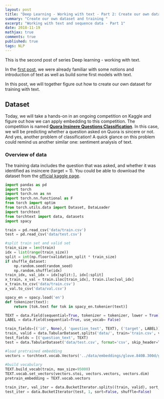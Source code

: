 ```yaml
---
layout: post
title: "Deep Learning - Working with text - Part 2: Create our own dataset of text"
summary: "Create our own dataset and training "
excerpt: "Working with text and sequence data - Part 1"
date: 2018-11-19
mathjax: true
comments: true
published: true
tags: NLP 
---
```


This is the second post of series Deep learning - working with text. 

In the [first post](https://curiousdeeplearner.github.io/2018/11/19/Working-with-text/), we were already familiar with some notions and introduction of text as well as build some first models with text. 

In this post, we will together figure out how to create our own dataset for training with text.

## Dataset
Today, we will take a hands-on in an ongoing competition on Kaggle and figure out how we can apply embedding to this competition. The competition is named [__Quora Insinere Questions Classification__](https://www.kaggle.com/c/quora-insincere-questions-classification). In this case, we will be predicting whether a question asked on Quora is sincere or not. And yes, another problem of classification! A quick glance on this problem could remind us another similar one: sentiment analysis of text. 

### Overview of data
The training data includes the question that was asked, and whether it was identified as insincere (target = 1). You could be able to download the dataset from the [official kaggle page](https://www.kaggle.com/c/quora-insincere-questions-classification/data). 

```python
import pandas as pd
import torch
import torch.nn as nn
import torch.nn.functional as F
from torch import optim
from torch.utils.data import Dataset, DataLoader
import torchtext
from torchtext import data, datasets
import spacy

train = pd.read_csv('data/train.csv')
test = pd.read_csv('data/test.csv')

#split train set and valid set
train_size = len(train)
idx = list(range(train_size))
split = int(np.floor(validation_split * train_size)
if shuffle_dataset:
    np.random.seed(random_seed)
    np.random.shuffle(idx)
train_idx, val_idx = idx[split:], idx[:split]
x_train, x_val = train.iloc[train_idx], train.iloc[val_idx]
x_train.to_csv('data/train.csv')
x_val.to_csv('data/val.csv')

spacy_en = spacy.load('en')
def tokenizer(text):
    return [tok.text for tok in spacy_en.tokenier(text)]

TEXT = data.Field(sequential=True, tokenizer = tokenizer, lower = True)
LABEL = data.Field(sequential=True, use_vocab= False)

train_fields=[('id', None),( 'question_text', TEXT), ('target', LABEL)]
train, valid = data.TabularDataset.splits('data/', train='train.csv', validation = 'val.csv', format='csv', skip_header = True, fields = train_fields)
test_fields = [('question_text', TEXT)
test = data.TabularDataset('data/test.csv', format='csv', skip_header=True, fields=test_fields)

#load pretrained embedding
vectors = torchtext.vocab.Vectors('../data/embeddings/glove.840B.300d/glove.840B.300d.txt')
 
#build vocabulary
TEXT.build_vocab(train, max_size=95000)
TEXT.vocab.set_vectors(vectors.stoi, vectors.vectors, vectors.dim)
pretrain_embedding = TEXT.vocab.vectors

train_iter, val_iter = data.BucketIterator.splits((train, valid), sort_key = lambda x: len(x.question_text), batch_size = (32, 256))
test_iter = data.BucketIterator(test, 1, sort=False, shuffle=False)





``` 







 
